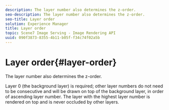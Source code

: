 ```yaml
---
description: The layer number also determines the z-order.
seo-description: The layer number also determines the z-order.
seo-title: Layer order
solution: Experience Manager
title: Layer order
topic: Scene7 Image Serving - Image Rendering API
uuid: 090f3873-8355-4b11-b05f-f34c74f02a5b
---
```


# Layer order{#layer-order}

The layer number also determines the z-order.

Layer 0 (the background layer) is required; other layer numbers do not need to be consecutive and will be drawn on top of the background layer, in order of ascending layer number. The layer with the highest layer number is rendered on top and is never occluded by other layers. 
